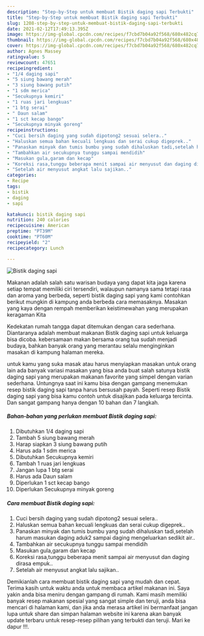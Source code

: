 ```yaml
---
description: "Step-by-Step untuk membuat Bistik daging sapi Terbukti"
title: "Step-by-Step untuk membuat Bistik daging sapi Terbukti"
slug: 1208-step-by-step-untuk-membuat-bistik-daging-sapi-terbukti
date: 2021-02-12T17:49:13.395Z
image: https://img-global.cpcdn.com/recipes/f7cbd7b04a92f568/680x482cq70/bistik-daging-sapi-foto-resep-utama.jpg
thumbnail: https://img-global.cpcdn.com/recipes/f7cbd7b04a92f568/680x482cq70/bistik-daging-sapi-foto-resep-utama.jpg
cover: https://img-global.cpcdn.com/recipes/f7cbd7b04a92f568/680x482cq70/bistik-daging-sapi-foto-resep-utama.jpg
author: Agnes Massey
ratingvalue: 5
reviewcount: 47651
recipeingredient:
- "1/4 daging sapi"
- "5 siung bawang merah"
- "3 siung bawang putih"
- "1 sdm merica"
- "Secukupnya kemiri"
- "1 ruas jari lengkuas"
- "1 btg serai"
- " Daun salam"
- "1 sct kecap bango"
- "Secukupnya minyak goreng"
recipeinstructions:
- "Cuci bersih daging yang sudah dipotong2 sesuai selera.."
- "Haluskan semua bahan kecuali lengkuas dan serai cukup digeprek.."
- "Panaskan minyak dan tumis bumbu yang sudah dihaluskan tadi,setelah harum masukan daging aduk2 sampai daging mengeluarkan sedikit air.."
- "Tambahkan air secukupnya tunggu sampai mendidih"
- "Masukan gula,garam dan kecap"
- "Koreksi rasa,tunggu beberapa menit sampai air menyusut dan daging dirasa empuk.."
- "Setelah air menyusut angkat lalu sajikan.."
categories:
- Recipe
tags:
- bistik
- daging
- sapi

katakunci: bistik daging sapi 
nutrition: 240 calories
recipecuisine: American
preptime: "PT39M"
cooktime: "PT60M"
recipeyield: "2"
recipecategory: Lunch

---
```



![Bistik daging sapi](https://img-global.cpcdn.com/recipes/f7cbd7b04a92f568/680x482cq70/bistik-daging-sapi-foto-resep-utama.jpg)

Makanan adalah salah satu warisan budaya yang dapat kita jaga karena setiap tempat memiliki ciri tersendiri, walaupun namanya sama tetapi rasa dan aroma yang berbeda, seperti bistik daging sapi yang kami contohkan berikut mungkin di kampung anda berbeda cara memasaknya. Masakan yang kaya dengan rempah memberikan keistimewahan yang merupakan keragaman Kita

Kedekatan rumah tangga dapat ditemukan dengan cara sederhana. Diantaranya adalah membuat makanan Bistik daging sapi untuk keluarga bisa dicoba. kebersamaan makan bersama orang tua sudah menjadi budaya, bahkan banyak orang yang merantau selalu menginginkan masakan di kampung halaman mereka.



untuk kamu yang suka masak atau harus menyiapkan masakan untuk orang lain ada banyak variasi masakan yang bisa anda buat salah satunya bistik daging sapi yang merupakan makanan favorite yang simpel dengan varian sederhana. Untungnya saat ini kamu bisa dengan gampang menemukan resep bistik daging sapi tanpa harus bersusah payah.
Seperti resep Bistik daging sapi yang bisa kamu contoh untuk disajikan pada keluarga tercinta. Dan sangat gampang hanya dengan 10 bahan dan 7 langkah.


<!--inarticleads1-->

##### Bahan-bahan yang perlukan membuat Bistik daging sapi:

1. Dibutuhkan 1/4 daging sapi
1. Tambah 5 siung bawang merah
1. Harap siapkan 3 siung bawang putih
1. Harus ada 1 sdm merica
1. Dibutuhkan Secukupnya kemiri
1. Tambah 1 ruas jari lengkuas
1. Jangan lupa 1 btg serai
1. Harus ada  Daun salam
1. Diperlukan 1 sct kecap bango
1. Diperlukan Secukupnya minyak goreng




<!--inarticleads2-->

##### Cara membuat  Bistik daging sapi:

1. Cuci bersih daging yang sudah dipotong2 sesuai selera..
1. Haluskan semua bahan kecuali lengkuas dan serai cukup digeprek..
1. Panaskan minyak dan tumis bumbu yang sudah dihaluskan tadi,setelah harum masukan daging aduk2 sampai daging mengeluarkan sedikit air..
1. Tambahkan air secukupnya tunggu sampai mendidih
1. Masukan gula,garam dan kecap
1. Koreksi rasa,tunggu beberapa menit sampai air menyusut dan daging dirasa empuk..
1. Setelah air menyusut angkat lalu sajikan..




Demikianlah cara membuat bistik daging sapi yang mudah dan cepat. Terima kasih untuk waktu anda untuk membaca artikel makanan ini. Saya yakin anda bisa meniru dengan gampang di rumah. Kami masih memiliki banyak resep makanan spesial yang sangat simple dan teruji, anda bisa mencari di halaman kami, dan jika anda merasa artikel ini bermanfaat jangan lupa untuk share dan simpan halaman website ini karena akan banyak update terbaru untuk resep-resep pilihan yang terbukti dan teruji. Mari ke dapur !!!. 
